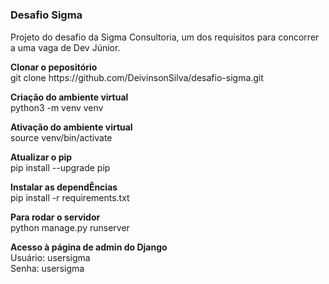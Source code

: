 # <h3>Desafio Sigma</h3>
Projeto do desafio da Sigma Consultoria, um dos requisitos para concorrer a uma vaga de Dev Júnior.
<p>
<b>Clonar o pepositório</b> 
<br>git clone https://github.com/DeivinsonSilva/desafio-sigma.git

<b>Criação do ambiente virtual</b>
<br>python3 -m venv venv

<b>Ativação do ambiente virtual</b>
<br>source venv/bin/activate

<b>Atualizar o pip</b>
<br>pip install --upgrade pip

<b>Instalar as dependÊncias</b>
<br>pip install -r requirements.txt

<b>Para rodar o servidor</b>
<br>python manage.py runserver

<b>Acesso à página de admin do Django</b>
<br>Usuário: usersigma
<br>Senha: usersigma
</p>
